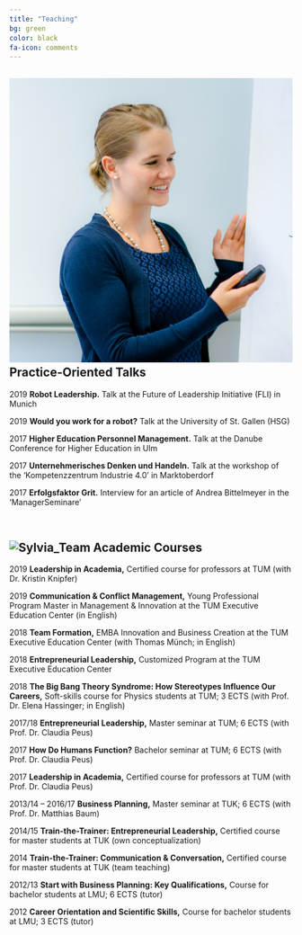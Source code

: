 ```yaml
---
title: "Teaching"
bg: green
color: black
fa-icon: comments
---
```


## <img alt="Sylvia1" src="./img/Sylvia1.jpg" class="pics"> Practice-Oriented Talks

2019	**Robot Leadership.** Talk at the Future of Leadership Initiative (FLI) in Munich

2019	**Would you work for a robot?** Talk at the University of St. Gallen (HSG)

2017	**Higher Education Personnel Management.** Talk at the Danube Conference for Higher Education in Ulm 

2017	**Unternehmerisches Denken und Handeln.** Talk at the workshop of the ‘Kompetenzzentrum Industrie 4.0’ in Marktoberdorf

2017	**Erfolgsfaktor Grit.** Interview for an article of Andrea Bittelmeyer in the ‘ManagerSeminare’

<br/> 


## <img alt="Sylvia_Team" src="./img/TUM2018-6592.jpg" class="pics"> Academic Courses

2019	**Leadership in Academia,** Certified course for professors at TUM (with Dr. Kristin Knipfer)

2019	**Communication & Conflict Management,** Young Professional Program Master in Management & Innovation at the TUM Executive Education Center (in English)

2018 	**Team Formation,** EMBA Innovation and Business Creation at the TUM Executive Education Center (with Thomas Münch; in English)

2018 	**Entrepreneurial Leadership,** Customized Program at the TUM Executive Education Center

2018 	**The Big Bang Theory Syndrome: How Stereotypes Influence Our Careers,** Soft-skills course for Physics students at TUM; 3 ECTS (with Prof. Dr. Elena Hassinger; in English)

2017/18	**Entrepreneurial Leadership,** Master seminar at TUM; 6 ECTS (with Prof. Dr. Claudia Peus)

2017	**How Do Humans Function?** Bachelor seminar at TUM; 6 ECTS (with Prof. Dr. Claudia Peus)

2017	**Leadership in Academia,** Certified course for professors at TUM (with Prof. Dr. Claudia Peus)

2013/14 – 2016/17	**Business Planning,** Master seminar at TUK; 6 ECTS (with Prof. Dr. Matthias Baum)

2014/15		**Train-the-Trainer: Entrepreneurial Leadership,** Certified course for master students at TUK (own conceptualization)

2014		**Train-the-Trainer: Communication & Conversation,** Certified course for master students at TUK (team teaching)

2012/13	**Start with Business Planning: Key Qualifications,** Course for bachelor students at LMU; 6 ECTS (tutor)

2012 	**Career Orientation and Scientific Skills,** Course for bachelor students at LMU; 3 ECTS (tutor)

